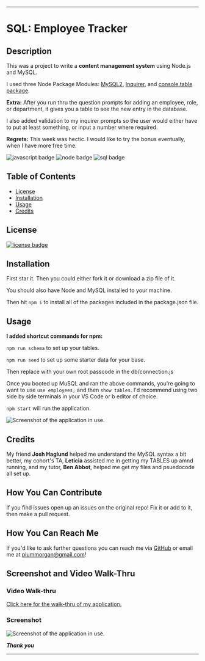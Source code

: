 ___

# SQL: Employee Tracker

## Description

This was a project to write a **content management system** using Node.js and MySQL.

I used three Node Package Modules: [MySQL2](https://www.npmjs.com/package/mysql2), [Inquirer](https://www.npmjs.com/package/inquirer), and [console.table package](https://www.npmjs.com/package/console.table).

**Extra:** After you run thru the question prompts for adding an employee, role, or department, it gives you a table to see the new entry in the database. 

I also added validation to my inquirer prompts so the user would either have to put at least something, or input a number where required.

**Regrets:** This week was hectic. I would like to try the bonus eventually, when I have more free time.


![javascript badge](https://img.shields.io/badge/We%20Stan-Javascript-brightgreen)
![node badge](https://img.shields.io/badge/Node-Over%20Here-blueviolet)
![sql badge](https://img.shields.io/badge/SQL-hurts%20my%20brain-red)


## Table of Contents 

* [License](#license)
* [Installation](#installation)
* [Usage](#usage)
* [Credits](#credits)


## License

[![license badge](https://img.shields.io/static/v1?label=license&message=GPL-2.0&color=important)](https://opensource.org/licenses/GPL-2.0)

## Installation 

First star it. 
Then you could either fork it or download a zip file of it.

You should also have Node and MySQL installed to your machine.

Then hit ```npm i``` to install all of the packages included in the package.json file.

## Usage

**I added shortcut commands for npm:**

```npm run schema``` to set up your tables.

```npm run seed``` to set up some starter data for your base.

Then replace with your own root passcode in the db/connection.js

Once you booted up MuSQL and ran the above commands, you're going to want to use ```use employees;``` and then ```show tables```. I'd recommend using two side by side terminals in your VS Code or b
editor of choice.

```npm start``` will run the application.

<img src='assets\shortcutscreenshot.png' alt='Screenshot of the application in use.'/>


## Credits

My friend **Josh Haglund** helped me understand the MySQL syntax a bit better, my cohort's TA, **Leticia** assisted me in getting my TABLES up amnd running, and my tutor, **Ben Abbot**, helped me get my files and psuedocode all set up.


## How You Can Contribute

If you find issues open up an issues on the original repo! Fix it or add to it, then make a pull request.

## How You Can Reach Me

If you'd like to ask further questions you can reach me via [GitHub](https://github.com/cat-lin-morgan/) or email me at plummorgan@gmail.com!

## Screenshot and Video Walk-Thru

### Video Walk-thru
[Click here for the walk-thru of my application.](https://drive.google.com/file/d/1BkFU57Tyg-q52OQlS7ih4fY66eg8qRL5/view)

### Screenshot

<img src='assets/applicationscreenshot.png' alt='Screenshot of the application in use.'/>


___Thank you___

___

